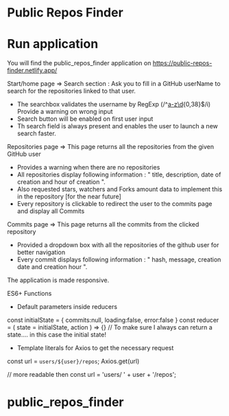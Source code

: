 # Public Repos Finder

# Run application 

You will find the public_repos_finder application on https://public-repos-finder.netlify.app/

Start/home page => Search section : Ask you to fill in a GitHub userName to search for the repositories linked to that user.
- The searchbox validates the username by RegExp  (/^[a-z\d](?:[a-z\d]|-(?=[a-z\d])){0,38}$/i)
  Provide a warning on wrong input
- Search button will be enabled on first user input
- Th search field is always present and enables the user to launch a new search faster.

Repositories page => This page returns all the repositories from the given GitHub user
- Provides a warning when there are no repositories
- All repositories display following information : " title, description, date of creation and hour of creation ".
- Also requested stars, watchers and Forks amount data to implement this in the repository [for the near future]
- Every repository is clickable to redirect the user to the commits page and display all Commits

Commits page => This page returns all the commits from the clicked repository
- Provided a dropdown box with all the repositories of the github user for better navigation
- Every commit displays following information : " hash, message, creation date and creation hour ".

The application is made responsive.

ES6+ Functions

- Default parameters inside reducers

const initialState = {
    commits:null,
    loading:false,
    error:false
}
const reducer = ( state = initialState, action ) => {}
// To make sure I always can return a state.... in this case the initial state!

- Template literals for Axios to get the necessary request

const url = `users/${user}/repos`;
Axios.get(url)

// more readable then const url = 'users/ ' + user + '/repos';




 


# public_repos_finder
